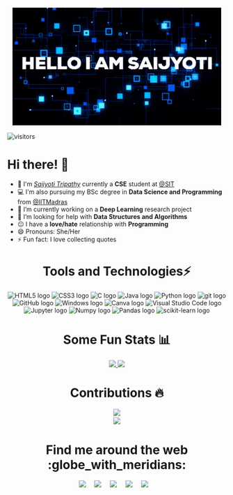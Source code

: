 <p align="center">
  <img src="https://github.com/SaijyotiTripathy/SaijyotiTripathy/blob/main/saijyoti.gif" alt="👋 Hi there! I'm Saijyoti" title="👋 Hi there! I'm Saijyoti"/>
</p>

![visitors](https://visitor-badge-reloaded.herokuapp.com/badge?page_id=Saijyoti.Saijyoti&color=00df00)
<!--
**SaijyotiTripathy/SaijyotiTripathy** is a ✨ _special_ ✨ repository because its `README.md` (this file) appears on your GitHub profile.
-->

# Hi there! 👋
- :school: I'm <a href="https://saijyotitripathy.github.io/">_Saijyoti Tripathy_</a> currently a **CSE** student at <a href="https://silicon.ac.in/bbsr-home/">@SIT</a>
- 💻 I'm also pursuing my BSc degree in **Data Science and Programming** from  <a href="https://onlinedegree.iitm.ac.in/">@IITMadras</a>
- 🔭 I’m currently working on a **Deep Learning** research project
- 🤔 I’m looking for help with **Data Structures and Algorithms**
- :neutral_face: I have a **love/hate** relationship with **Programming**
- 😄 Pronouns: She/Her
- ⚡ Fun fact: I love collecting quotes

<h1 align="center"> Tools and Technologies⚡</h1>
<p align="center">
  <img src="https://img.shields.io/badge/html5-%23E34F26?logo=html5&logoColor=white" alt="HTML5 logo" title="HTML5" height="30" />
  <img src="https://img.shields.io/badge/css3-%231572B6?logo=css3&logoColor=white" alt="CSS3 logo" title="CSS3" height="30" />
  <img src="https://img.shields.io/badge/c-%2300599C?logo=c&logoColor=white" alt="C logo" title="C" height="30" />
  <img src="https://img.shields.io/badge/java-%23ED8B00?logo=java&logoColor=white" alt="Java logo" title="Java" height="30" />
  <img src="https://img.shields.io/badge/python-3670A0?logo=python&logoColor=ffdd54" alt="Python logo" title="Python" height="30" />
  <img src="https://img.shields.io/badge/git-282C34?logo=git&logoColor=F05032" alt="git logo" title="git" height="30" />
  <img src="https://img.shields.io/badge/github-%23121011?logo=github&logoColor=white" alt="GitHub logo" title="GitHub" height="30" />
  <img src="https://img.shields.io/badge/Windows-0078D6?logo=windows&logoColor=white" alt="Windows logo" title="Windows" height="30" />
  <img src="https://img.shields.io/badge/Canva-%2300C4CC?logo=Canva&logoColor=white" alt="Canva logo" title="Canva" height="30" />
  <img src="https://img.shields.io/badge/VS%20Code-282C34?logo=visual-studio-code&logoColor=007ACC" alt="Visual Studio Code logo" title="Visual Studio Code" height="30" />
  <img src="https://img.shields.io/badge/jupyter-%23FA0F00?logo=jupyter&logoColor=white" alt="Jupyter logo" title="Jupyter" height="30" />
  <img src="https://img.shields.io/badge/numpy-%23013243?logo=numpy&logoColor=white" alt="Numpy logo" title="Numpy" height="30" />
  <img src="https://img.shields.io/badge/pandas-%23150458?logo=pandas&logoColor=white" alt="Pandas logo" title="Pandas" height="30" />
  <img src="https://img.shields.io/badge/scikit--learn-%23F7931E?logo=scikit-learn&logoColor=white" alt="scikit-learn logo" title="Sklearn" height="30" />
</p>

<h1 align="center"> Some Fun Stats 📊 </h1>
<p align="center">
  <a href="https://github.com/anuraghazra/github-readme-stats">
    <img src="https://github-readme-stats.vercel.app/api?username=SaijyotiTripathy&show_icons=true&bg_color=0d1117&text_color=FFF&border_color=444" height="165">
  </a>
  <a href="https://github.com/anuraghazra/github-readme-stats">
    <img src="https://github-readme-stats.vercel.app/api/top-langs/?username=SaijyotiTripathy&layout=compact&bg_color=0d1117&text_color=FFF&border_color=444"  height="165">
  </a>
</p>

<h1 align="center"> Contributions 🔥</h1>
<p align="center">
  <a href="https://git.io/streak-stats">
    <img src="http://github-readme-streak-stats.herokuapp.com?user=SaijyotiTripathy&theme=react&background=0d1117&border=666">
  </a>
  <br>
  <a href="https://github.com/Ashutosh00710/github-readme-activity-graph">
    <img src="https://activity-graph.herokuapp.com/graph?username=SaijyotiTripathy&theme=react-dark&hide_border=true">
  </a>
</p>

<h1 align="center"> Find me around the web :globe_with_meridians:</h1>
<p align="center">
  <a target="_blank"href="https://www.linkedin.com/in/saijyoti-tripathy/"><img src="https://img.shields.io/badge/linkedin-%230077B5.svg?&style=for-the-badge&logo=linkedin&logoColor=white" /></a>&nbsp;&nbsp;&nbsp;&nbsp;
  <a href="mailto:tripathysaijyoti02@gmail.com?subject=Hello%20Saijyoti,%20From%20Github"><img src="https://img.shields.io/badge/gmail-%23D14836.svg?&style=for-the-badge&logo=gmail&logoColor=white" /></a>&nbsp;&nbsp;&nbsp;&nbsp;
  <a target="_blank"href="https://twitter.com/TSaijyoti"><img src="https://img.shields.io/badge/twitter-%231DA1F2.svg?&style=for-the-badge&logo=twitter&logoColor=white" /></a>&nbsp;&nbsp;&nbsp;&nbsp;
  <a href="https://www.instagram.com/saijyoti_tripathy/"><img src="https://img.shields.io/badge/Instagram-E4405F?style=for-the-badge&logo=instagram&logoColor=white" /></a>&nbsp;&nbsp;&nbsp;&nbsp;
  <a href="https://medium.com/@SaijyotiTripathy"><img src="https://img.shields.io/badge/medium-%2312100E.svg?&style=for-the-badge&logo=medium&logoColor=white" /></a>&nbsp;&nbsp;&nbsp;&nbsp;
</p>
